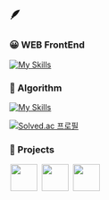 ## 🪶

### 😀 WEB FrontEnd
[![My Skills](https://skillicons.dev/icons?i=js,ts,react,figma,nextjs)](https://skillicons.dev)

### 🤨 Algorithm
[![My Skills](https://skillicons.dev/icons?i=cpp,py)](https://skillicons.dev)

[![Solved.ac 프로필](http://mazassumnida.wtf/api/v2/generate_badge?boj=halion)](https://solved.ac/halion)

### 🥭 Projects

<a href="https://github.com/DevKor-github/toky-front-v2"><img width="48px" src="https://github.com/user-attachments/assets/4b85491e-1f86-410e-93cd-9328b8e0fb00" hspace="2" /></a>
<a href="https://github.com/DevKor-github/ku-key_front"><img width="48px" src="https://github.com/user-attachments/assets/e5c29630-450b-47f4-a04d-0d85dc719e10" hspace="2" /></a>
<a href="https://github.com/klue-kr"><img width="48px" src="https://github.com/user-attachments/assets/62976101-391f-4ffb-81b0-c74e6cf55301" hspace="2" /></a>
